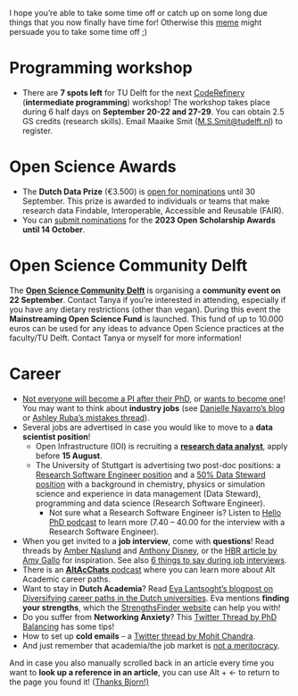 I hope you’re able to take some time off or catch up on some long due things that you now finally have time for! 
Otherwise this [meme](https://twitter.com/hardsci/status/1539746549466443777) might persuade you to take some time off ;)

# Programming workshop

* There are **7 spots left** for TU Delft for the next [CodeRefinery](https://coderefinery.github.io/2022-09-20-workshop/#schedule) (**intermediate programming**) workshop! 
The workshop takes place during 6 half days on **September 20-22 and 27-29**. 
You can obtain 2.5 GS credits (research skills). 
Email Maaike Smit (M.S.Smit@tudelft.nl) to register.

# Open Science Awards
*	The **Dutch Data Prize** (€3.500) is [open for nominations]( https://researchdata.nl/en/services/the-dutch-data-prize/) until 30 September. 
This prize is awarded to individuals or teams that make research data Findable, Interoperable, Accessible and Reusable (FAIR).
*	You can [submit nominations](https://bit.ly/OSAwards23) for the **2023 Open Scholarship Awards until 14 October**.

# Open Science Community Delft
The **[Open Science Community Delft](https://osc-delft.github.io/)** is organising a **community event on 22 September**. 
Contact Tanya if you’re interested in attending, especially if you have any dietary restrictions (other than vegan). 
During this event the **Mainstreaming Open Science Fund** is launched. 
This fund of up to 10.000 euros can be used for any ideas to advance Open Science practices at the faculty/TU Delft. 
Contact Tanya or myself for more information!

# Career
*	[Not everyone will become a PI after their PhD](https://www.nature.com/articles/d41586-022-00875-0), or [wants to become one](https://www.science.org/content/article/i-thought-i-wanted-be-faculty-member-then-i-served-hiring-committee)! 
You may want to think about **industry jobs** (see [Danielle Navarro’s blog]( https://blog.djnavarro.net/posts/2022-04-01_academia-to-industry-transition/) or [Ashley Ruba’s mistakes thread](https://twitter.com/ashleyruba/status/1521500770373406725)).
*	Several jobs are advertised in case you would like to move to a **data scientist position**! 
    * Open Infrastructure (IOI) is recruiting a **[research data analyst](https://investinopen.org/jobs/)**, apply before **15 August**.
    * The University of Stuttgart is advertising two post-doc positions: a [Research Software Engineer position]( https://careers.uni-stuttgart.de/job/Stuttgart-CRC-1333-Research-Software-Engineer-%28fmd%29/847254455/) and a [50% Data Steward position](https://careers.uni-stuttgart.de/job/Stuttgart-CRC-1333-Data-Steward-%28fmd%29/847254755/) with a background in chemistry, physics or simulation science and experience in data management (Data Steward), programming and data science (Research Software Engineer).
        *	Not sure what a Research Software Engineer is? Listen to [Hello PhD podcast](https://hellophd.com/2022/03/172-research-software-engineer/) to learn more (7.40 – 40.00 for the interview with a Research Software Engineer). 
*	When you get invited to a **job interview**, come with **questions**! 
Read threads by [Amber Naslund](https://twitter.com/AmberCadabra/status/1516802269274071044) and [Anthony Disney](https://twitter.com/buildinglegends/status/1554126131321782280), or the [HBR article by Amy Gallo](https://hbr.org/2022/05/38-smart-questions-to-ask-in-a-job-interview) for inspiration. 
See also [6 things to say during job interviews](https://www.cnbc.com/2021/02/08/want-a-job-at-google-a-vp-shares-6-things-to-say-during-job-interviews.html).
* There is an [**AltAcChats** podcast](https://www.youtube.com/watch?v=EvO7UAUriTo) where you can learn more about Alt Academic career paths. 
* Want to stay in **Dutch Academia**? 
Read [Eva Lantsoght’s blogpost on Diversifying career paths in the Dutch universities](https://www.evalantsoght.com/2022/03/phd-talk-for-academictransfer-2.html). 
Eva mentions **finding your strengths**, which the [StrengthsFinder website](https://leadthroughstrengths.com/talents/) can help you with!
* Do you suffer from **Networking Anxiety**? This [Twitter Thread by PhD Balancing]( https://twitter.com/PhD_Balance/status/1403762851873968133) has some tips! 
* How to set up **cold emails** – a [Twitter thread by Mohit Chandra]( https://twitter.com/mohit__30/status/1483395288266321923).
* And just remember that academia/the job market is [not a meritocracy](https://twitter.com/dwebsterhist/status/1556003605160894467). 

And in case you also manually scrolled back in an article every time you want to **look up a reference in an article**, you can use Alt + <- to return to the page you found it! ([Thanks Bjorn!)](https://twitter.com/OsteoBjorn/status/1554399706788335616)
